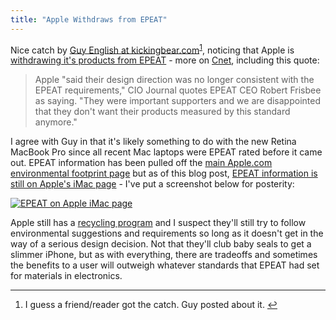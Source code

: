 ```yaml
---
title: "Apple Withdraws from EPEAT"
---
```

<p>Nice catch by <a href="https://kickingbear.com/blog/archives/323">Guy English at kickingbear.com</a><sup id="fnref-20541:1"><a href="#fn-20541:1" rel="footnote">1</a></sup>, noticing that Apple is <a href="https://www.epeat.net/2012/06/news/apple-leaves-epeat/">withdrawing it's products from EPEAT</a> - more on <a href="https://news.cnet.com/8301-13579_3-57468103-37/apple-bows-out-of-program-for-environment-minded-products/">Cnet</a>, including this quote:</p>
<blockquote><p>
  Apple "said their design direction was no longer consistent with the EPEAT requirements," CIO Journal quotes EPEAT CEO Robert Frisbee as saying. "They were important supporters and we are disappointed that they don't want their products measured by this standard anymore."
</p></blockquote>
<p>I agree with Guy in that it's likely something to do with the new Retina MacBook Pro since all recent Mac laptops were EPEAT rated before it came out. EPEAT information has been pulled off the <a href="https://www.apple.com/environment/">main Apple.com environmental footprint page</a> but as of this blog post, <a href="https://www.apple.com/imac/environment.html">EPEAT information is still on Apple's iMac page</a> - I've put a screenshot below for posterity:</p>
<p><a href="https://chrisenns.com/wp-content/uploads/2012/07/EPEAT-on-Apple-iMac-page.png"><img src="https://chrisenns.com/wp-content/uploads/2012/07/EPEAT-on-Apple-iMac-page-600x357.png" alt="EPEAT on Apple iMac page" title="EPEAT on Apple iMac page" class="aligncenter size-large wp-image-20542" /></a></p>
<p>Apple still has a <a href="https://www.apple.com/recycling/">recycling program</a> and I suspect they'll still try to follow environmental suggestions and requirements so long as it doesn't get in the way of a serious design decision. Not that they'll club baby seals to get a slimmer iPhone, but as with everything, there are tradeoffs and sometimes the benefits to a user will outweigh whatever standards that EPEAT had set for materials in electronics.</p>
<div class="footnotes">
<hr />
<ol>
<li id="fn-20541:1">
I guess a friend/reader got the catch. Guy posted about it.&#160;<a href="#fnref-20541:1" rev="footnote">&#8617;</a>
</li>
</ol>
</div>
